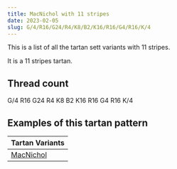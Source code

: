 ```yaml
---
title: MacNichol with 11 stripes
date: 2023-02-05
slug: G/4/R16/G24/R4/K8/B2/K16/R16/G4/R16/K/4
---
```

This is a list of all the tartan sett variants with 11 stripes.

It is a 11 stripes tartan.


## Thread count
G/4 R16 G24 R4 K8 B2 K16 R16 G4 R16 K/4

## Examples of this tartan pattern

| Tartan Variants |
|---------------|
| [MacNichol](/variants/g/4/r16/g24/r4/k8/b2/k16/r16/g4/r16/k/4-b304080-g008000-k000000-rc00000)||
